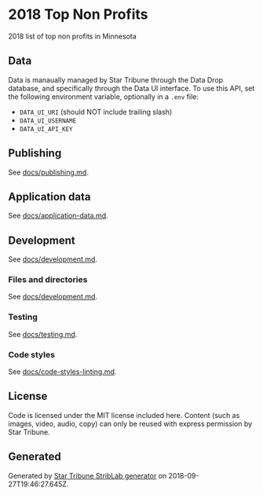 # 2018 Top Non Profits

2018 list of top non profits in Minnesota

## Data

Data is manaually managed by Star Tribune through the Data Drop database, and specifically through the Data UI interface. To use this API, set the following environment variable, optionally in a `.env` file:

- `DATA_UI_URI` (should NOT include trailing slash)
- `DATA_UI_USERNAME`
- `DATA_UI_API_KEY`

## Publishing

See [docs/publishing.md](./docs/publishing.md).

## Application data

See [docs/application-data.md](./docs/application-data.md).

## Development

See [docs/development.md](./docs/development.md).

### Files and directories

See [docs/development.md](./docs/files-directories.md).

### Testing

See [docs/testing.md](./docs/testing.md).

### Code styles

See [docs/code-styles-linting.md](./docs/code-styles-linting.md).

## License

Code is licensed under the MIT license included here. Content (such as images, video, audio, copy) can only be reused with express permission by Star Tribune.

## Generated

Generated by [Star Tribune StribLab generator](https://github.com/striblab/generator-striblab) on 2018-09-27T19:46:27.645Z.
